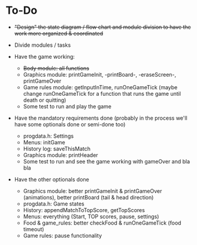 # To-Do

* ~~"Design" the state diagram / flow chart and module division to have the work more organized & coordinated~~
* Divide modules / tasks

* Have the game working:
    * ~~Body module: all functions~~
    * Graphics module: printGameInit, -printBoard-, -eraseScreen-, printGameOver
    * Game rules module: getInputInTime, runOneGameTick
    (maybe change runOneGameTick for a function that runs the game until death or quitting)
    * Some test to run and play the game
* Have the mandatory requirements done (probably in the process we'll have some optionals done or semi-done too)
    * progdata.h: Settings
    * Menus: initGame
    * History log: saveThisMatch
    * Graphics module: printHeader
    * Some test to run and see the game working with gameOver and bla bla
* Have the other optionals done
    * Graphics module: better printGameInit & printGameOver (animations), better printBoard (tail & head direction)
    * progdata.h: Game states
    * History: appendMatchToTopScore, getTopScores
    * Menus: everything (Start, TOP scores, pause, settings)
    * Food & game_rules: better checkFood & runOneGameTick (food timeout)
    * Game rules: pause functionality